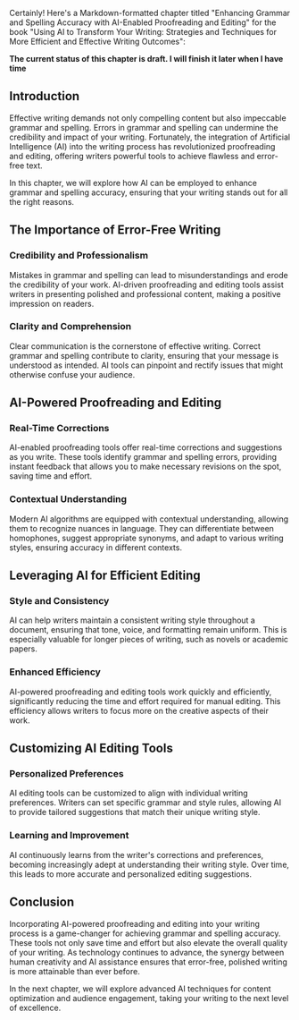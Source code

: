 Certainly! Here's a Markdown-formatted chapter titled "Enhancing Grammar and Spelling Accuracy with AI-Enabled Proofreading and Editing" for the book "Using AI to Transform Your Writing: Strategies and Techniques for More Efficient and Effective Writing Outcomes":

**The current status of this chapter is draft. I will finish it later when I have time**

Introduction
------------

Effective writing demands not only compelling content but also impeccable grammar and spelling. Errors in grammar and spelling can undermine the credibility and impact of your writing. Fortunately, the integration of Artificial Intelligence (AI) into the writing process has revolutionized proofreading and editing, offering writers powerful tools to achieve flawless and error-free text.

In this chapter, we will explore how AI can be employed to enhance grammar and spelling accuracy, ensuring that your writing stands out for all the right reasons.

The Importance of Error-Free Writing
------------------------------------

### Credibility and Professionalism

Mistakes in grammar and spelling can lead to misunderstandings and erode the credibility of your work. AI-driven proofreading and editing tools assist writers in presenting polished and professional content, making a positive impression on readers.

### Clarity and Comprehension

Clear communication is the cornerstone of effective writing. Correct grammar and spelling contribute to clarity, ensuring that your message is understood as intended. AI tools can pinpoint and rectify issues that might otherwise confuse your audience.

AI-Powered Proofreading and Editing
-----------------------------------

### Real-Time Corrections

AI-enabled proofreading tools offer real-time corrections and suggestions as you write. These tools identify grammar and spelling errors, providing instant feedback that allows you to make necessary revisions on the spot, saving time and effort.

### Contextual Understanding

Modern AI algorithms are equipped with contextual understanding, allowing them to recognize nuances in language. They can differentiate between homophones, suggest appropriate synonyms, and adapt to various writing styles, ensuring accuracy in different contexts.

Leveraging AI for Efficient Editing
-----------------------------------

### Style and Consistency

AI can help writers maintain a consistent writing style throughout a document, ensuring that tone, voice, and formatting remain uniform. This is especially valuable for longer pieces of writing, such as novels or academic papers.

### Enhanced Efficiency

AI-powered proofreading and editing tools work quickly and efficiently, significantly reducing the time and effort required for manual editing. This efficiency allows writers to focus more on the creative aspects of their work.

Customizing AI Editing Tools
----------------------------

### Personalized Preferences

AI editing tools can be customized to align with individual writing preferences. Writers can set specific grammar and style rules, allowing AI to provide tailored suggestions that match their unique writing style.

### Learning and Improvement

AI continuously learns from the writer's corrections and preferences, becoming increasingly adept at understanding their writing style. Over time, this leads to more accurate and personalized editing suggestions.

Conclusion
----------

Incorporating AI-powered proofreading and editing into your writing process is a game-changer for achieving grammar and spelling accuracy. These tools not only save time and effort but also elevate the overall quality of your writing. As technology continues to advance, the synergy between human creativity and AI assistance ensures that error-free, polished writing is more attainable than ever before.

In the next chapter, we will explore advanced AI techniques for content optimization and audience engagement, taking your writing to the next level of excellence.
